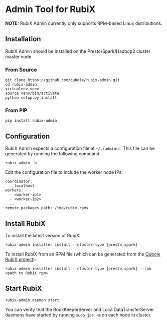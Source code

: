 # Admin Tool for RubiX

**NOTE:** RubiX Admin currently only supports RPM-based Linux distributions.

## Installation

RubiX Admin should be installed on the Presto/Spark/Hadoop2 cluster master node.

### From Source

    git clone https://github.com/qubole/rubix-admin.git
    cd rubix-admin
    virtualenv venv
    source venv/bin/activate
    python setup.py install

### From PIP

    pip install rubix-admin

## Configuration
RubiX Admin expects a configuration file at `~/.radminrc`. This file can be
generated by running the following command:

    rubix-admin -h

Edit the configuration file to include the worker node IPs.

    coordinator:
      - localhost
    workers:
      - <worker-ip1>
      - <worker-ip2>
      ..
    remote_packages_path: /tmp/rubix_rpms

## Install RubiX

To install the latest version of RubiX:

    rubix-admin installer install --cluster-type {presto,spark}

To install RubiX from an RPM file (which can be generated from the
[Qubole RubiX project](https://github.com/qubole/rubix)):

    rubix-admin installer install --cluster-type {presto,spark} --rpm <path to RubiX rpm>

## Start RubiX

    rubix-admin daemon start

You can verify that the BookKeeperServer and LocalDataTransferServer daemons
have started by running ``sudo jps -m`` on each node in cluster.